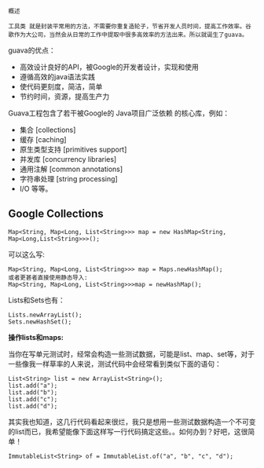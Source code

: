 ```
概述
```

```
工具类 就是封装平常用的方法，不需要你重复造轮子，节省开发人员时间，提高工作效率。谷歌作为大公司，当然会从日常的工作中提取中很多高效率的方法出来。所以就诞生了guava。
```

guava的优点：

* 高效设计良好的API，被Google的开发者设计，实现和使用
* 遵循高效的java语法实践
* 使代码更刻度，简洁，简单
* 节约时间，资源，提高生产力

Guava工程包含了若干被Google的 Java项目广泛依赖 的核心库，例如：

* 集合 \[collections\]
* 缓存 \[caching\]
* 原生类型支持 \[primitives support\]
* 并发库 \[concurrency libraries\]
* 通用注解 \[common annotations\]
* 字符串处理 \[string processing\]
* I/O 等等。

## G**oogle Collections**

```
Map<String, Map<Long, List<String>>> map = new HashMap<String, Map<Long,List<String>>>();
```

可以这么写:

```
Map<String, Map<Long, List<String>>> map = Maps.newHashMap();
或者更甚者直接使用静态导入:
Map<String, Map<Long, List<String>>>map = newHashMap();
```

Lists和Sets也有：

```
Lists.newArrayList();
Sets.newHashSet();
```

**操作lists和maps:**

当你在写单元测试时，经常会构造一些测试数据，可能是list、map、set等，对于一些像我一样草率的人来说，测试代码中会经常看到类似下面的语句：

```
List<String> list = new ArrayList<String>();
list.add("a");
list.add("b");
list.add("c");
list.add("d");
```

其实我也知道，这几行代码看起来很烂，我只是想用一些测试数据构造一个不可变的list而已，我希望能像下面这样写一行代码搞定这些。。如何办到？好吧，这很简单！

```
ImmutableList<String> of = ImmutableList.of("a", "b", "c", "d");
```




